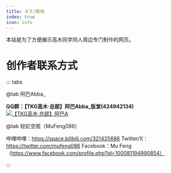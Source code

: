 ```yaml
---
title: 关于/联络
index: true
icon: info
---
```


本站是为了方便展示高木同学同人周边专门制作的网页。

# 创作者联系方式

::: tabs

@tab 阿巴Abba_

**QQ群：【TKG高木·总部】阿巴Abba_饭堂(424942134)** <a target="_blank" href="https://qm.qq.com/cgi-bin/qm/qr?k=CwlaqBXXtKDhJdjAGo4_KYGgrnZWHiN8&jump_from=webapi&authKey=wlqoe84+40PnYyA0j0psPBPv5foebyfvQ9tOFPJVBp/mG6Zjmc6XFh3naA/fptTD"><img border="0" src="//pub.idqqimg.com/wpa/images/group.png" alt="【TKG高木·总部】阿巴A" title="【TKG高木·总部】阿巴A"></a>

@tab 轻虹空雨（MuFeng086）

哔哩哔哩：https://space.bilibili.com/321425686
Twitter/X：https://twitter.com/mufeng086
Facebook：Mu Feng （https://www.facebook.com/profile.php?id=100081194990854）

:::